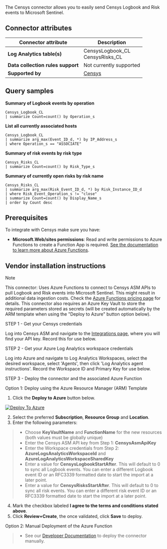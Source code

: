 The Censys connector allows you to easily send Censys Logbook and Risk events to Microsoft Sentinel.

## Connector attributes

| Connector attribute | Description |
| --- | --- |
| **Log Analytics table(s)** | CensysLogbook_CL<br/> CensysRisks_CL |
| **Data collection rules support** | Not currently supported |
| **Supported by** | [Censys](https://www.censys.com/) |

## Query samples

**Summary of Logbook events by operation**
   ```kusto
Censys_Logbook_CL            
   | summarize Count=count() by Operation_s
   ```

**List all currently associated hosts**
   ```kusto
Censys_Logbook_CL
   | summarize arg_max(Event_ID_d, *) by IP_Address_s
   | where Operation_s == "ASSOCIATE"
   ```

**Summary of risk events by risk type**
   ```kusto
Censys_Risks_CL 
   | summarize Count=count() by Risk_Type_s
   ```

**Summary of currently open risks by risk name**
   ```kusto
Censys_Risks_CL 
   | summarize arg_max(Risk_Event_ID_d, *) by Risk_Instance_ID_d
   | where Risk_Event_Operation_s != "close"
   | summarize Count=count() by Display_Name_s
   | order by Count desc
   ```

## Prerequisites

To integrate with Censys make sure you have: 

- **Microsoft.Web/sites permissions**: Read and write permissions to Azure Functions to create a Function App is required. [See the documentation to learn more about Azure Functions](/azure/azure-functions/).

## Vendor installation instructions

> [!NOTE]
   >  This connector: Uses Azure Functions to connect to Censys ASM APIs to pull Logbook and Risk events into Microsoft Sentinel. This might result in additional data ingestion costs. Check the [Azure Functions pricing page](https://azure.microsoft.com/pricing/details/functions/) for details.  This connector also requires an Azure Key Vault to store the required parameters stored as secrets (will be created automatically by the ARM template when using the "Deploy to Azure" button option below).

STEP 1 - Get your Censys credentials

Log into Censys ASM and navigate to the [Integrations page](https://app.censys.io/integrations), where you will find your API key.  Record this for use below.

STEP 2 - Get your Azure Log Analytics workspace credentials

Log into Azure and navigate to Log Analytics Workspaces, select the desired workspace, select 'Agents', then click 'Log Analytics agent instructions'.  Record the Workspace ID and Primary Key for use below.

STEP 3 - Deploy the connector and the associated Azure Function

Option 1: Deploy using the Azure Resource Manager (ARM) Template

1. Click the **Deploy to Azure** button below. 

<!-- 
  Deploy to Azure button
  ======================
  The final piece of the path for the Deploy to Azure link is the URL to the azuredeploy.json file (URL encoded).
  The link below points to the raw tip of that file in this repo.  This will need to be changed when the repo moves,
  and you may want to point it to a more stable version of the file to support periodic releases of a stable template.

  The officialy support integrations hide this URL complexity behind a shortened (and branded) aka.ms link, like:
  https://aka.ms/censys-sentinel (Microsoft should be able to provide guidance on that once we're in their developer program).
-->
[![Deploy To Azure](https://aka.ms/deploytoazurebutton)](https://portal.azure.com/#create/Microsoft.Template/uri/https%3A%2F%2Fraw.githubusercontent.com%2FBobDickinson%2Fcensys-sentinel-sync%2Fmain%2Fazuredeploy.json) 

2. Select the preferred **Subscription**, **Resource Group** and **Location**. 
3. Enter the following parameters: 
 >- Choose **KeyVaultName** and **FunctionName** for the new resources (both values must be globally unique)
 >- Enter the Censys ASM API key from Step 1: **CensysAsmApiKey**
 >- Enter the Workspace credentials from Step 2:  **AzureLogsAnalyticsWorkspaceId** and **AzureLogAnalyticsWorkspaceSharedKey**
 >- Enter a value for **CensysLogbookStartAfter**. This will default to 0 to sync all Logbook events.  You can enter a different Logbook event ID or an RFC3339 formatted date to start the import at a later point.
 >- Enter a value for **CensysRisksStartAfter**. This will default to 0 to sync all risk events.  You can enter a different risk event ID or an RFC3339 formatted date to start the import at a later point.
4. Mark the checkbox labeled **I agree to the terms and conditions stated above**. 
5. Click **Review+Create**, the once validated, click **Save** to deploy.

Option 2: Manual Deployment of the Azure Function

>- See our [Developer Documentation](DEV.md) to deploy the connector manually.
